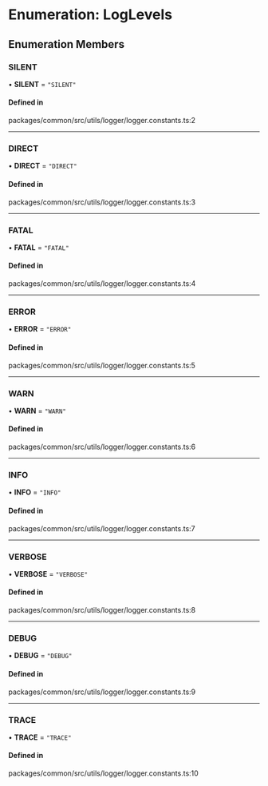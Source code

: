 # Enumeration: LogLevels

## Enumeration Members

### SILENT

• **SILENT** = `"SILENT"`

#### Defined in

packages/common/src/utils/logger/logger.constants.ts:2

---

### DIRECT

• **DIRECT** = `"DIRECT"`

#### Defined in

packages/common/src/utils/logger/logger.constants.ts:3

---

### FATAL

• **FATAL** = `"FATAL"`

#### Defined in

packages/common/src/utils/logger/logger.constants.ts:4

---

### ERROR

• **ERROR** = `"ERROR"`

#### Defined in

packages/common/src/utils/logger/logger.constants.ts:5

---

### WARN

• **WARN** = `"WARN"`

#### Defined in

packages/common/src/utils/logger/logger.constants.ts:6

---

### INFO

• **INFO** = `"INFO"`

#### Defined in

packages/common/src/utils/logger/logger.constants.ts:7

---

### VERBOSE

• **VERBOSE** = `"VERBOSE"`

#### Defined in

packages/common/src/utils/logger/logger.constants.ts:8

---

### DEBUG

• **DEBUG** = `"DEBUG"`

#### Defined in

packages/common/src/utils/logger/logger.constants.ts:9

---

### TRACE

• **TRACE** = `"TRACE"`

#### Defined in

packages/common/src/utils/logger/logger.constants.ts:10
